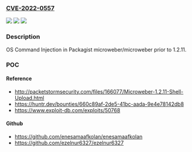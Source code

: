 ### [CVE-2022-0557](https://cve.mitre.org/cgi-bin/cvename.cgi?name=CVE-2022-0557)
![](https://img.shields.io/static/v1?label=Product&message=microweber%2Fmicroweber&color=blue)
![](https://img.shields.io/static/v1?label=Version&message=%3C%201.2.11%20&color=brighgreen)
![](https://img.shields.io/static/v1?label=Vulnerability&message=CWE-78%20Improper%20Neutralization%20of%20Special%20Elements%20used%20in%20an%20OS%20Command&color=brighgreen)

### Description

OS Command Injection in Packagist microweber/microweber prior to 1.2.11.

### POC

#### Reference
- http://packetstormsecurity.com/files/166077/Microweber-1.2.11-Shell-Upload.html
- https://huntr.dev/bounties/660c89af-2de5-41bc-aada-9e4e78142db8
- https://www.exploit-db.com/exploits/50768

#### Github
- https://github.com/enesamaafkolan/enesamaafkolan
- https://github.com/ezelnur6327/ezelnur6327

